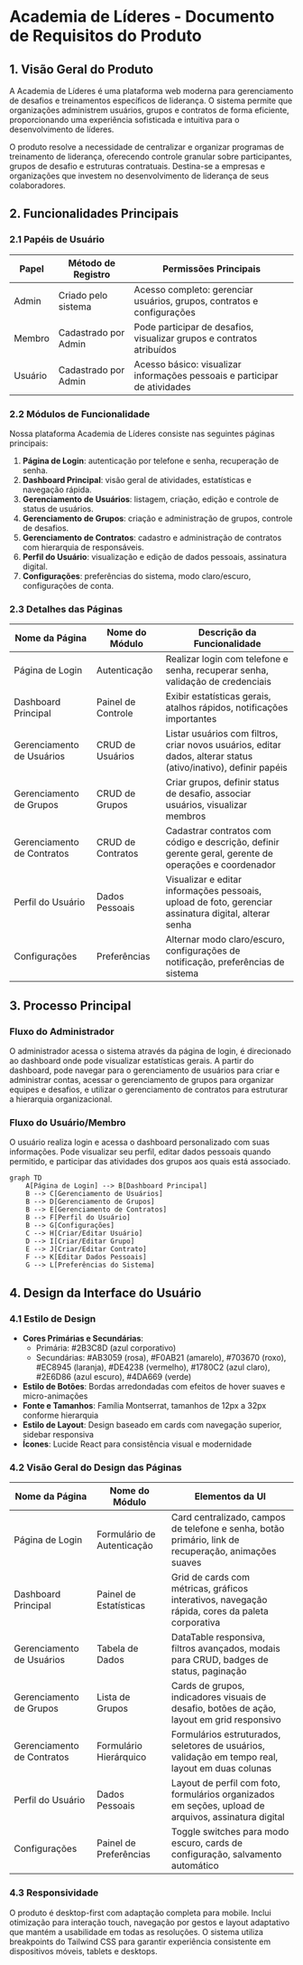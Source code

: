 # Academia de Líderes - Documento de Requisitos do Produto

## 1. Visão Geral do Produto

A Academia de Líderes é uma plataforma web moderna para gerenciamento de desafios e treinamentos específicos de liderança. O sistema permite que organizações administrem usuários, grupos e contratos de forma eficiente, proporcionando uma experiência sofisticada e intuitiva para o desenvolvimento de líderes.

O produto resolve a necessidade de centralizar e organizar programas de treinamento de liderança, oferecendo controle granular sobre participantes, grupos de desafio e estruturas contratuais. Destina-se a empresas e organizações que investem no desenvolvimento de liderança de seus colaboradores.

## 2. Funcionalidades Principais

### 2.1 Papéis de Usuário

| Papel | Método de Registro | Permissões Principais |
|-------|-------------------|----------------------|
| Admin | Criado pelo sistema | Acesso completo: gerenciar usuários, grupos, contratos e configurações |
| Membro | Cadastrado por Admin | Pode participar de desafios, visualizar grupos e contratos atribuídos |
| Usuário | Cadastrado por Admin | Acesso básico: visualizar informações pessoais e participar de atividades |

### 2.2 Módulos de Funcionalidade

Nossa plataforma Academia de Líderes consiste nas seguintes páginas principais:

1. **Página de Login**: autenticação por telefone e senha, recuperação de senha.
2. **Dashboard Principal**: visão geral de atividades, estatísticas e navegação rápida.
3. **Gerenciamento de Usuários**: listagem, criação, edição e controle de status de usuários.
4. **Gerenciamento de Grupos**: criação e administração de grupos, controle de desafios.
5. **Gerenciamento de Contratos**: cadastro e administração de contratos com hierarquia de responsáveis.
6. **Perfil do Usuário**: visualização e edição de dados pessoais, assinatura digital.
7. **Configurações**: preferências do sistema, modo claro/escuro, configurações de conta.

### 2.3 Detalhes das Páginas

| Nome da Página | Nome do Módulo | Descrição da Funcionalidade |
|----------------|----------------|----------------------------|
| Página de Login | Autenticação | Realizar login com telefone e senha, recuperar senha, validação de credenciais |
| Dashboard Principal | Painel de Controle | Exibir estatísticas gerais, atalhos rápidos, notificações importantes |
| Gerenciamento de Usuários | CRUD de Usuários | Listar usuários com filtros, criar novos usuários, editar dados, alterar status (ativo/inativo), definir papéis |
| Gerenciamento de Grupos | CRUD de Grupos | Criar grupos, definir status de desafio, associar usuários, visualizar membros |
| Gerenciamento de Contratos | CRUD de Contratos | Cadastrar contratos com código e descrição, definir gerente geral, gerente de operações e coordenador |
| Perfil do Usuário | Dados Pessoais | Visualizar e editar informações pessoais, upload de foto, gerenciar assinatura digital, alterar senha |
| Configurações | Preferências | Alternar modo claro/escuro, configurações de notificação, preferências de sistema |

## 3. Processo Principal

### Fluxo do Administrador
O administrador acessa o sistema através da página de login, é direcionado ao dashboard onde pode visualizar estatísticas gerais. A partir do dashboard, pode navegar para o gerenciamento de usuários para criar e administrar contas, acessar o gerenciamento de grupos para organizar equipes e desafios, e utilizar o gerenciamento de contratos para estruturar a hierarquia organizacional.

### Fluxo do Usuário/Membro
O usuário realiza login e acessa o dashboard personalizado com suas informações. Pode visualizar seu perfil, editar dados pessoais quando permitido, e participar das atividades dos grupos aos quais está associado.

```mermaid
graph TD
    A[Página de Login] --> B[Dashboard Principal]
    B --> C[Gerenciamento de Usuários]
    B --> D[Gerenciamento de Grupos]
    B --> E[Gerenciamento de Contratos]
    B --> F[Perfil do Usuário]
    B --> G[Configurações]
    C --> H[Criar/Editar Usuário]
    D --> I[Criar/Editar Grupo]
    E --> J[Criar/Editar Contrato]
    F --> K[Editar Dados Pessoais]
    G --> L[Preferências do Sistema]
```

## 4. Design da Interface do Usuário

### 4.1 Estilo de Design

- **Cores Primárias e Secundárias**: 
  - Primária: #2B3C8D (azul corporativo)
  - Secundárias: #AB3059 (rosa), #F0AB21 (amarelo), #703670 (roxo), #EC8945 (laranja), #DE4238 (vermelho), #1780C2 (azul claro), #2E6D86 (azul escuro), #4DA669 (verde)
- **Estilo de Botões**: Bordas arredondadas com efeitos de hover suaves e micro-animações
- **Fonte e Tamanhos**: Família Montserrat, tamanhos de 12px a 32px conforme hierarquia
- **Estilo de Layout**: Design baseado em cards com navegação superior, sidebar responsiva
- **Ícones**: Lucide React para consistência visual e modernidade

### 4.2 Visão Geral do Design das Páginas

| Nome da Página | Nome do Módulo | Elementos da UI |
|----------------|----------------|-----------------|
| Página de Login | Formulário de Autenticação | Card centralizado, campos de telefone e senha, botão primário, link de recuperação, animações suaves |
| Dashboard Principal | Painel de Estatísticas | Grid de cards com métricas, gráficos interativos, navegação rápida, cores da paleta corporativa |
| Gerenciamento de Usuários | Tabela de Dados | DataTable responsiva, filtros avançados, modais para CRUD, badges de status, paginação |
| Gerenciamento de Grupos | Lista de Grupos | Cards de grupos, indicadores visuais de desafio, botões de ação, layout em grid responsivo |
| Gerenciamento de Contratos | Formulário Hierárquico | Formulários estruturados, seletores de usuários, validação em tempo real, layout em duas colunas |
| Perfil do Usuário | Dados Pessoais | Layout de perfil com foto, formulários organizados em seções, upload de arquivos, assinatura digital |
| Configurações | Painel de Preferências | Toggle switches para modo escuro, cards de configuração, salvamento automático |

### 4.3 Responsividade

O produto é desktop-first com adaptação completa para mobile. Inclui otimização para interação touch, navegação por gestos e layout adaptativo que mantém a usabilidade em todas as resoluções. O sistema utiliza breakpoints do Tailwind CSS para garantir experiência consistente em dispositivos móveis, tablets e desktops.